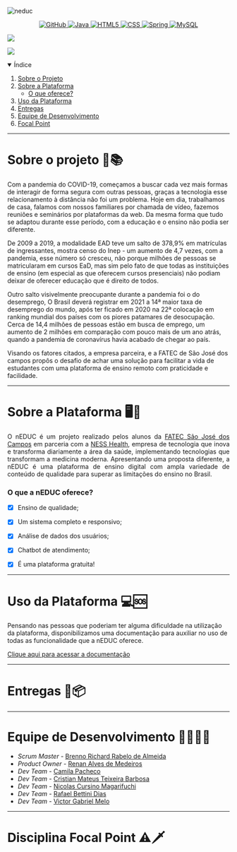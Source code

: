 

![neduc]("https://github.com/brennorichard/FrontEnd-API2021/blob/main/readassets/neduc.png")

<p align="center">
    <a href="gttps://github.com">
        <img alt="GitHub" src="https://img.shields.io/badge/GitHub-100000?style=for-the-badge&logo=github&logoColor=white"/>
    </a>
    <a href="https://www.java.com/pt-BR/">
        <img alt="Java" src="https://img.shields.io/badge/java-%23ED8B00.svg?&style=for-the-badge&logo=java&logoColor=white"/>
    </a>
    <a href="https://developer.mozilla.org/pt-BR/docs/Web/Guide/HTML/HTML5">
    <img alt="HTML5" src="https://img.shields.io/badge/HTML5-E34F26?style=for-the-badge&logo=html5&logoColor=white"/>
    </a>
    <a href="https://developer.mozilla.org/pt-BR/docs/Web/CSS">
    <img alt="CSS" src="https://img.shields.io/badge/CSS3-1572B6?style=for-the-badge&logo=css3&logoColor=white">
    <a href="https://spring.io">
    <img alt="Spring" src="https://img.shields.io/badge/spring-%236DB33F.svg?&style=for-the-badge&logo=spring&logoColor=white"/>
    <a href="https://www.mysql.com">
    <img alt="MySQL" src="https://img.shields.io/badge/mysql-%2300f.svg?&style=for-the-badge&logo=mysql&logoColor=white"/>
    </a>
</p>
<p align="left">
    <img src="https://img.shields.io/badge/status-em%20desenvolvimento-blue?style=for-the-badge&logo=appveyor">
</p>
<p align="left">
    <img src="https://img.shields.io/badge/Sprint%20atual-Sprint%203-blue?style=for-the-badge&logo=appveyor">
</p>


<details open="open">
  <summary>Índice</summary>
  <ol>
    <li>
      <a href="https://github.com/brennorichard/FrontEnd-API2021#sobre-o-projeto-blue_bookbooks">Sobre o Projeto</a>
     <li>
         <a href="https://github.com/brennorichard/FrontEnd-API2021#sobre-a-plataforma-desktop_computerbook">Sobre a Plataforma</a>
      <ul>
        <li><a href="https://github.com/brennorichard/FrontEnd-API2021#o-que-a-neduc-oferece">O que oferece?</a></li>
      </ul>
    </li>
    <li><a href="https://github.com/brennorichard/FrontEnd-API2021#uso-da-plataforma-computersos">Uso da Plataforma</a></li>
    <li><a href="https://github.com/brennorichard/FrontEnd-API2021#entregas-dartpackage">Entregas</a></li>
    <li><a href="https://github.com/brennorichard/FrontEnd-API2021#equipe-de-desenvolvimento-man_technologistwoman_technologist">Equipe de Desenvolvimento</a></li>
    <li><a href="https://github.com/brennorichard/FrontEnd-API2021#disciplina-focal-point-warningdagger">Focal Point</a></li>
  </ol>
</details>




------------------

# Sobre o projeto :blue_book::books:

Com a pandemia do COVID-19, começamos a buscar cada vez mais formas de interagir de forma segura com outras pessoas, graças a tecnologia esse relacionamento à distância não foi um problema. Hoje em dia, trabalhamos de casa, falamos com nossos familiares por chamada de vídeo, fazemos reuniões e seminários por plataformas da web. Da mesma forma que tudo se adaptou durante esse período, com a educação e o ensino não podia ser diferente. 

De 2009 a 2019, a modalidade EAD teve um salto de 378,9% em matrículas de ingressantes, mostra censo do Inep - um aumento de 4,7 vezes, com a pandemia, esse número só cresceu, não porque milhões de pessoas se matricularam em cursos EaD, mas sim pelo fato de que todas as instituições de ensino (em especial as que oferecem cursos presenciais) não podiam deixar de oferecer educação que é direito de todos.

Outro salto visivelmente preocupante durante a pandemia foi o do desemprego, O Brasil deverá registrar em 2021 a 14ª maior taxa de desemprego do mundo, após ter ficado em 2020 na 22ª colocação em ranking mundial dos países com os piores patamares de desocupação. Cerca de 14,4 milhões de pessoas estão em busca de emprego, um aumento de 2 milhões em comparação com pouco mais de um ano atrás, quando a pandemia de coronavírus havia acabado de chegar ao país.

Visando os fatores citados, a empresa parceira, e a FATEC de São José dos campos propôs o desafio de achar uma solução para facilitar a vida de estudantes com uma plataforma de ensino remoto com praticidade e facilidade.



-----------------

# Sobre a Plataforma :desktop_computer::book:

<p align="justify">O nEDUC é um projeto realizado pelos alunos da <a href="http://fatecsjc-prd.azurewebsites.net">FATEC São José dos Campos</a> em parceria com a <a href="https://ness.com.br/health.php">NESS Health</a>, empresa de tecnologia que inova e transforma diariamente a área da saúde, implementando tecnologias que transformam a medicina moderna. Apresentando uma proposta diferente, a nEDUC é uma plataforma de ensino digital com ampla variedade de conteúdo de qualidade para superar as limitações do ensino no Brasil.</p>
<p align="justify"> </a>



### O que a nEDUC oferece?

- [x] Ensino de qualidade;

- [x] Um sistema completo e responsivo;

- [x] Análise de dados dos usuários;

- [x] Chatbot de atendimento;

- [x] É uma plataforma gratuita!

  

------------------

# Uso da Plataforma :computer::sos:

Pensando nas pessoas que poderiam ter alguma dificuldade na utilização da plataforma, disponibilizamos uma documentação para auxiliar no uso de todas as funcionalidade que a nEDUC oferece. 

<a href="" target="__blank">Clique aqui para acessar a documentação</a>



--------------------------------

# Entregas :dart::package:





-----------------

# Equipe de Desenvolvimento :man_technologist::woman_technologist:

<ul>
    <li><i>Scrum Master - </i><a href="https://github.com/brennorichard" target="__blank">Brenno Richard Rabelo de Almeida</a></li>
    <li><i>Product Owner - </i><a href="https://github.com/medrenan" target="__blank">Renan Alves de Medeiros</a></li>
    <li><i>Dev Team - </i><a href="https://github.com/camilaffpacheco" target="__blank">Camila Pacheco</a></li>
    <li><i>Dev Team - </i><a href="https://github.com/CristianMateusTB" target="__blank">Cristian Mateus Teixeira Barbosa</a></li>
    <li><i>Dev Team - </i><a href="https://github.com/nicursino" target="__blank">Nicolas Cursino Magarifuchi</a></li>
    <li><i>Dev Team - </i><a href="https://github.com/Rafael-BD" target="__blank">Rafael Bettini Dias</a></li>
    <li><i>Dev Team - </i><a href="https://github.com/VGabrielMelo" target="__blank">Victor Gabriel Melo</a></li>
</ul>



----------------

# Disciplina Focal Point :warning::dagger:
